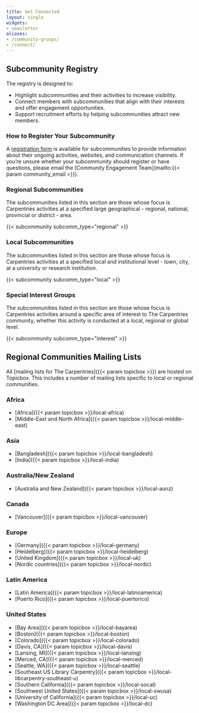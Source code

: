 ```yaml
---
title: Get Connected
layout: single
widgets:
- newsletter
aliases:
- /community-groups/
- /connect/
---
```


## Subcommunity Registry 

The registry is designed to:

- Highlight subcommunities and their activities to increase visibility.
- Connect members with subcommunities that align with their interests and offer engagement opportunities.
- Support recruitment efforts by helping subcommunities attract new members.

### How to Register Your Subcommunity

A [registration form](https://forms.gle/t9zqxhyeGLGiSGFe7) is available for subcommunities to provide information about their ongoing activities, websites, and communication channels. If you’re unsure whether your subcommunity should register or have questions, please email the [Community Engagement Team](mailto:{{< param community_email >}}). 

### Regional Subcommunities

The subcommunities listed in this section are those whose focus is Carpentries activities at a specified large geographical - regional, national, provincial or district - area.

{{< subcommunity subcomm_type="regional" >}}

### Local Subcommunities

The subcommunities listed in this section are those whose focus is Carpentries activities at a specified local and institutional level - town, city, at a university or research institution.

{{< subcommunity subcomm_type="local" >}}

### Special Interest Groups

The subcommunities listed in this section are those whose focus is Carpentries activities around a specific area of interest to The Carpentries community, whether this activity is conducted at a local, regional or global level.

{{< subcommunity subcomm_type="interest" >}}

## Regional Communities Mailing Lists

All [mailing lists for The Carpentries]({{< param topicbox >}}) are hosted on Topicbox.  This includes a number of mailing lists specific to local or regional communities.

### Africa
- [Africa]({{< param topicbox >}}/local-africa)
- [Middle-East and North Africa]({{< param topicbox >}}/local-middle-east)

### Asia
- [Bangladesh]({{< param topicbox >}}/local-bangladesh)
- [India]({{< param topicbox >}}/local-india)

### Australia/New Zealand
- [Australia and New Zealand]({{< param topicbox >}}/local-aunz)

### Canada
- [Vancouver]({{< param topicbox >}}/local-vancouver)

### Europe
- [Germany]({{< param topicbox >}}/local-germany)
- [Heidelberg]({{< param topicbox >}}/local-heidelberg)
- [United Kingdom]({{< param topicbox >}}/local-uk)
- [Nordic countries]({{< param topicbox >}}/local-nordic)

### Latin America
- [Latin America]({{< param topicbox >}}/local-latinoamerica)
- [Puerto Rico]({{< param topicbox >}}/local-puertorico)

### United States
- [Bay Area]({{< param topicbox >}}/local-bayarea)
- [Boston]({{< param topicbox >}}/local-boston)
- [Colorado]({{< param topicbox >}}/local-colorado)
- [Davis, CA]({{< param topicbox >}}/local-davis)
- [Lansing, MI]({{< param topicbox >}}/local-lansing)
- [Merced, CA]({{< param topicbox >}}/local-merced)
- [Seattle, WA]({{< param topicbox >}}/local-seattle)
- [Southeast US Library Carpentry]({{< param topicbox >}}/local-libcarpentry-southeast-u)
- [Southern California]({{< param topicbox >}}/local-socal)
- [Southwest United States]({{< param topicbox >}}/local-swusa)
- [University of California]({{< param topicbox >}}/local-uc)
- [Washington DC Area]({{< param topicbox >}}/local-dc) 
